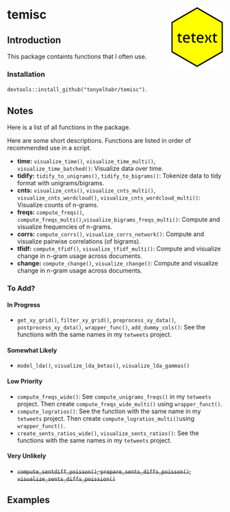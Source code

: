 
temisc <img src="man/figures/logo.png" align="right"/>
======================================================

Introduction
------------

This package containts functions that I often use.

### Installation

`devtools::install_github("tonyelhabr/temisc")`.

Notes
-----

Here is a list of all functions in the package.

Here are some short descriptions. Functions are listed in order of recommended use in a script.

-   **time:** `visualize_time()`, `visualize_time_multi()`, `visualize_time_batched()`: Visualize data over time.
-   **tidify:** `tidify_to_unigrams()`, `tidify_to_bigrams()`: Tokenize data to tidy format with unigrams/bigrams.
-   **cnts:** `visualize_cnts()`, `visualize_cnts_multi()`, `visualize_cnts_wordcloud()`, `visualize_cnts_wordcloud_multi()`: Visualize counts of n-grams.
-   **freqs:** `compute_freqs()`, `compute_freqs_multi()`,`visualize_bigrams_freqs_multi()`: Compute and visualize frequencies of n-grams.
-   **corrs:** `compute_corrs()`, `visualize_corrs_network()`: Compute and visualize pairwise correlations (of bigrams).
-   **tfidf:** `compute_tfidf()`, `visualize_tfidf_multi()`: Compute and visualize change in n-gram usage across documents.
-   **change:** `compute_change()`, `visualize_change()`: Compute and visualize change in n-gram usage across documents.

### To Add?

#### In Progress

-   `get_xy_grid()`, `filter_xy_grid()`, `preprocess_xy_data()`, `postprocess_xy_data()`, `wrapper_func()`, `add_dummy_cols()`: See the functions with the same names in my `tetweets` project.

#### Somewhat Likely

-   `model_lda()`, `visualize_lda_betas()`, `visualize_lda_gammas()`

#### Low Priority

-   `compute_freqs_wide()`: See `compute_unigrams_freqs()` in my `tetweets` project. Then create `compute_freqs_wide_multi()` using `wrapper_funct()`.
-   `compute_logratios()`: See the function with the same name in my `tetweets` project. Then create `compute_logratios_multi()`using `wrapper_funct()`.
-   `create_sents_ratios_wide()`, `visualize_sents_ratios()`: See the functions with the same names in my `tetweets` project.

#### Very Unlikely

-   ~~`compute_sentdiff_poisson()`, `prepare_sents_diffs_poisson()`, `visualize_sents_diffs_poission()`~~

Examples
--------
